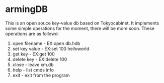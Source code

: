 armingDB
========

This is an open souce key-value db based on Tokyocabinet. It implements some simple operations for the moment,
there will be more soon.
These operations are as followd:

1. open filename - EX:open db.hdb
2. set key value - EX:set 100 helloworld
3. get key - EX:get 100
4. delete key - EX:delete 100
5. close - leave xm.db
6. help - list cmds info 
7. exit - exit from the program
